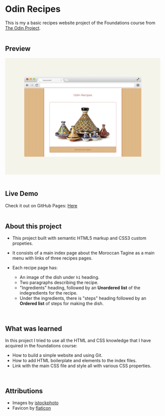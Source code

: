 

# Odin Recipes

This is my a basic recipes website project of the Foundations course from [The Odin Project](https://www.theodinproject.com/lessons/foundations-recipes).</br>
</br>
## Preview
![the project preview](./images/preview.png)</br>
</br>
## Live Demo

Check it out on GitHub Pages: [Here](https://redwanhaitami.github.io/odin-recipes/)</br>
</br>
## About this project

- This project built with semantic HTML5 markup and CSS3 custom propeties.
- It consists of a main index page about the Moroccan Tagine as a main menu with links of three recipes pages.
- Each recipe page has:
  
  - An image of the dish under `h1` heading.
  - Two paragraphs describing the recipe.
  - "Ingredients" heading, followed by an **Unordered list** of the indegredients for the recipe.
  - Under the ingredients, there is "steps" heading followed by an **Ordered list** of steps for making the dish.</br>
    
</br>

## What was learned

In this project I tried to use all the HTML and CSS knowledge that I have acquired in the foundations course:

- How to build a simple website and using Git.
- How to add HTML boilerplate and elements to the index files.
- Link with the main CSS file and style all with various CSS properties.</br>
</br>

## Attributions

- Images by [istockphoto](https://www.istockphoto.com/)
- Favicon by [flaticon](https://www.flaticon.com/)

